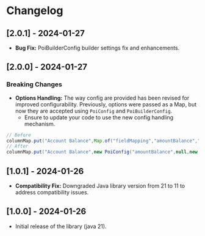 # Changelog

## [2.0.1] - 2024-01-27

- **Bug Fix:** PoiBuilderConfig builder settings fix and enhancements.

## [2.0.0] - 2024-01-27

### Breaking Changes
- **Options Handling:** The way config are provided has been revised for improved configurability. Previously, options were passed as a Map, but now they are accepted using `PoiConfig` and `PoiBuilderConfig`.
    - Ensure to update your code to use the new config handling mechanism.
```java
// Before
columnMap.put("Account Balance",Map.of("fieldMapping","amountBalance","defaultValue",new BigDecimal(3334444)));
// After
columnMap.put("Account Balance",new PoiConfig("amountBalance",null,new BigDecimal(3334444)));
```

## [1.0.1] - 2024-01-26
- **Compatibility Fix:** Downgraded Java library version from 21 to 11 to address compatibility issues.

## [1.0.0] - 2024-01-26
- Initial release of the library (java 21).